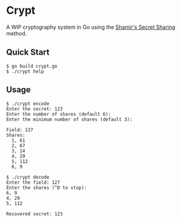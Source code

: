 # Crypt
A WIP cryptography system in Go using the [Shamir's Secret Sharing](https://en.wikipedia.org/wiki/Shamir%27s_secret_sharing) method.

## Quick Start
```console
$ go build crypt.go
$ ./crypt help
```

## Usage
```console
$ ./crypt encode
Enter the secret: 123
Enter the number of shares (default 6):
Enter the minimum number of shares (default 3):

Field: 127
Shares:
  1, 61
  2, 67
  3, 14
  4, 29
  5, 112
  6, 9

$ ./crypt decode
Enter the field: 127
Enter the shares (^D to stop):
6, 9
4, 29
5, 112

Recovered secret: 123
```
